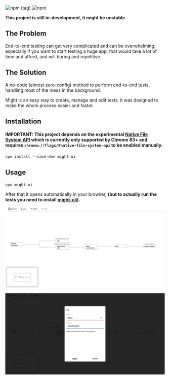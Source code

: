 ![npm (tag)](https://img.shields.io/npm/v/might-ui/latest)
![npm](https://img.shields.io/npm/dm/might-ui)

**This project is still in-development, it might be unstable.**

## The Problem

End-to-end testing can get very complicated and can be overwhelming; especially if you want to start testing a huge app, that would take a lot of time and afford, and will boring and repetitive.

## The Solution

A no-code (almost zero-config) method to perform end-to-end tests, handling most of the mess in the background.

Might is an easy way to create, manage and edit tests, it was designed to make the whole process easier and faster.

## Installation

#### IMPORTANT: This project depends on the experimental [Native File System API](https://web.dev/native-file-system/) which is currently only supported by Chrome 83+ and requires ```chrome://flags/#native-file-system-api``` to be enabled manually.

`npm install --save-dev might-ui`

## Usage

`npx might-ui`

After that it opens automatically in your browser, **(but to actually run the tests you need to install [might-cli](https://github.com/ItsKerolos/might-cli)).**

[![](./screenshots/1.png)]()

[![](./screenshots/2.png)]()